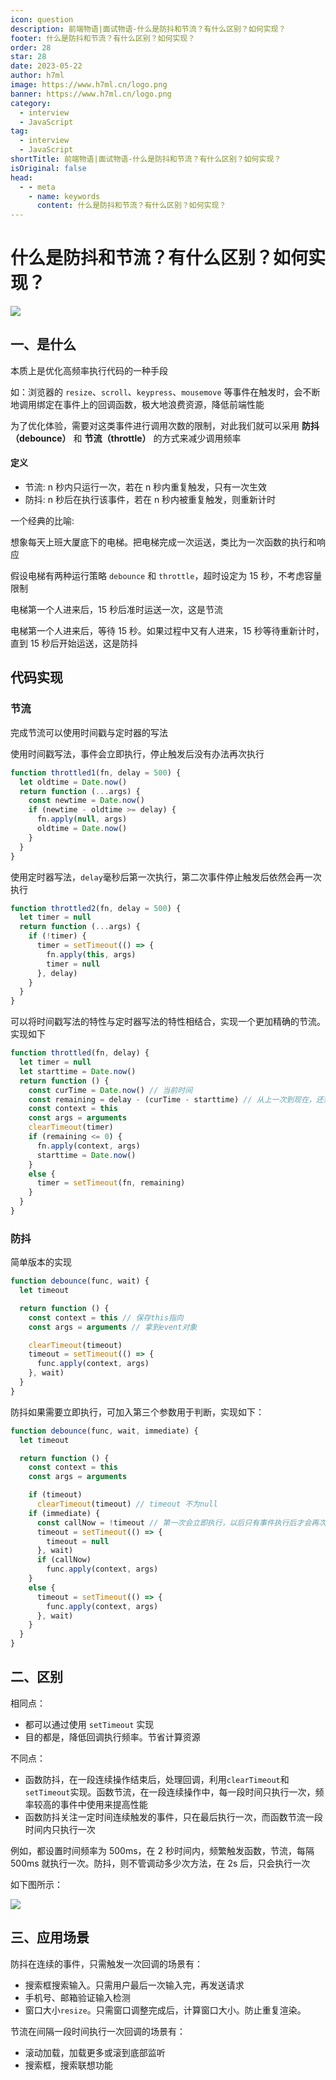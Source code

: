 ```yaml
---
icon: question
description: 前端物语|面试物语-什么是防抖和节流？有什么区别？如何实现？
footer: 什么是防抖和节流？有什么区别？如何实现？
order: 28
star: 28
date: 2023-05-22
author: h7ml
image: https://www.h7ml.cn/logo.png
banner: https://www.h7ml.cn/logo.png
category:
  - interview
  - JavaScript
tag:
  - interview
  - JavaScript
shortTitle: 前端物语|面试物语-什么是防抖和节流？有什么区别？如何实现？
isOriginal: false
head:
  - - meta
    - name: keywords
      content: 什么是防抖和节流？有什么区别？如何实现？
---
```


# 什么是防抖和节流？有什么区别？如何实现？

![](http://static.5ibug.net/vitepress/assets/images/interview/912f1a10-8787-11eb-85f6-6fac77c0c9b3.png)

## 一、是什么

本质上是优化高频率执行代码的一种手段

如：浏览器的 `resize`、`scroll`、`keypress`、`mousemove` 等事件在触发时，会不断地调用绑定在事件上的回调函数，极大地浪费资源，降低前端性能

为了优化体验，需要对这类事件进行调用次数的限制，对此我们就可以采用 **防抖（debounce）** 和 **节流（throttle）** 的方式来减少调用频率

#### 定义

- 节流: n 秒内只运行一次，若在 n 秒内重复触发，只有一次生效
- 防抖: n 秒后在执行该事件，若在 n 秒内被重复触发，则重新计时

一个经典的比喻:

想象每天上班大厦底下的电梯。把电梯完成一次运送，类比为一次函数的执行和响应

假设电梯有两种运行策略 `debounce` 和 `throttle`，超时设定为 15 秒，不考虑容量限制

电梯第一个人进来后，15 秒后准时运送一次，这是节流

电梯第一个人进来后，等待 15 秒。如果过程中又有人进来，15 秒等待重新计时，直到 15 秒后开始运送，这是防抖

## 代码实现

### 节流

完成节流可以使用时间戳与定时器的写法

使用时间戳写法，事件会立即执行，停止触发后没有办法再次执行

```js
function throttled1(fn, delay = 500) {
  let oldtime = Date.now()
  return function (...args) {
    const newtime = Date.now()
    if (newtime - oldtime >= delay) {
      fn.apply(null, args)
      oldtime = Date.now()
    }
  }
}
```

使用定时器写法，`delay`毫秒后第一次执行，第二次事件停止触发后依然会再一次执行

```js
function throttled2(fn, delay = 500) {
  let timer = null
  return function (...args) {
    if (!timer) {
      timer = setTimeout(() => {
        fn.apply(this, args)
        timer = null
      }, delay)
    }
  }
}
```

可以将时间戳写法的特性与定时器写法的特性相结合，实现一个更加精确的节流。实现如下

```js
function throttled(fn, delay) {
  let timer = null
  let starttime = Date.now()
  return function () {
    const curTime = Date.now() // 当前时间
    const remaining = delay - (curTime - starttime) // 从上一次到现在，还剩下多少多余时间
    const context = this
    const args = arguments
    clearTimeout(timer)
    if (remaining <= 0) {
      fn.apply(context, args)
      starttime = Date.now()
    }
    else {
      timer = setTimeout(fn, remaining)
    }
  }
}
```

### 防抖

简单版本的实现

```js
function debounce(func, wait) {
  let timeout

  return function () {
    const context = this // 保存this指向
    const args = arguments // 拿到event对象

    clearTimeout(timeout)
    timeout = setTimeout(() => {
      func.apply(context, args)
    }, wait)
  }
}
```

防抖如果需要立即执行，可加入第三个参数用于判断，实现如下：

```js
function debounce(func, wait, immediate) {
  let timeout

  return function () {
    const context = this
    const args = arguments

    if (timeout)
      clearTimeout(timeout) // timeout 不为null
    if (immediate) {
      const callNow = !timeout // 第一次会立即执行，以后只有事件执行后才会再次触发
      timeout = setTimeout(() => {
        timeout = null
      }, wait)
      if (callNow)
        func.apply(context, args)
    }
    else {
      timeout = setTimeout(() => {
        func.apply(context, args)
      }, wait)
    }
  }
}
```

## 二、区别

相同点：

- 都可以通过使用 `setTimeout` 实现
- 目的都是，降低回调执行频率。节省计算资源

不同点：

- 函数防抖，在一段连续操作结束后，处理回调，利用`clearTimeout`和 `setTimeout`实现。函数节流，在一段连续操作中，每一段时间只执行一次，频率较高的事件中使用来提高性能
- 函数防抖关注一定时间连续触发的事件，只在最后执行一次，而函数节流一段时间内只执行一次

例如，都设置时间频率为 500ms，在 2 秒时间内，频繁触发函数，节流，每隔 500ms 就执行一次。防抖，则不管调动多少次方法，在 2s 后，只会执行一次

如下图所示：

![](http://static.5ibug.net/vitepress/assets/images/interview/a2c81b50-8787-11eb-ab90-d9ae814b240d.png)

## 三、应用场景

防抖在连续的事件，只需触发一次回调的场景有：

- 搜索框搜索输入。只需用户最后一次输入完，再发送请求
- 手机号、邮箱验证输入检测
- 窗口大小`resize`。只需窗口调整完成后，计算窗口大小。防止重复渲染。

节流在间隔一段时间执行一次回调的场景有：

- 滚动加载，加载更多或滚到底部监听
- 搜索框，搜索联想功能

